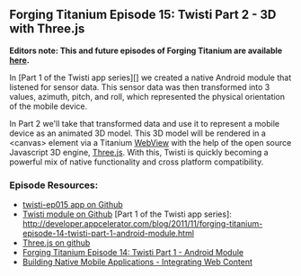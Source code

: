 ## Forging Titanium Episode 15: Twisti Part 2 - 3D with Three.js**Editors note: This and future episodes of Forging Titanium are available [here](http://vimeopro.com/appcelerator/forging-titanium).**In [Part 1 of the Twisti app series][] we created a native Android module that listened for sensor data. This sensor data was then transformed into 3 values, azimuth, pitch, and roll, which represented the physical orientation of the mobile device.In Part 2 we'll take that transformed data and use it to represent a mobile device as an animated 3D model. This 3D model will be rendered in a &lt;canvas&gt; element via a Titanium [WebView](http://developer.appcelerator.com/apidoc/mobile/latest/Titanium.UI.WebView-object) with the help of the open source Javascript 3D engine, [Three.js](https://github.com/mrdoob/three.js). With this, Twisti is quickly becoming a powerful mix of native functionality and cross platform compatibility.### Episode Resources:* [twisti-ep015 app on Github](https://github.com/appcelerator-developer-relations/Forging-Titanium/tree/master/ep-015/twisti-ep015)* [Twisti module on Github](https://github.com/appcelerator-developer-relations/Forging-Titanium/tree/master/ep-014/Twisti)[Part 1 of the Twisti app series]: http://developer.appcelerator.com/blog/2011/11/forging-titanium-episode-14-twisti-part-1-android-module.html * [Three.js on github](https://github.com/mrdoob/three.js)* [Forging Titanium Episode 14: Twisti Part 1 - Android Module](http://developer.appcelerator.com/blog/2011/11/forging-titanium-episode-14-twisti-part-1-android-module.html)* [Building Native Mobile Applications - Integrating Web Content](http://vimeopro.com/appcelerator/building-native-mobile-applications/video/26415168)